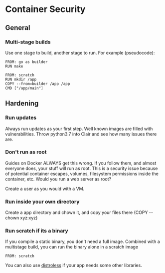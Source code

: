 # Container Security

## General

### Multi-stage builds
Use one stage to build, another stage to run. For example (pseudocode):

```
FROM: go as builder
RUN make

FROM: scratch
RUN mkdir /app
COPY --from=builder /app /app
CMD ["/app/main"]
```

## Hardening

### Run updates
Always run updates as your first step. Well known images are filled with vulnerabilities. Throw python3.7 into Clair and see how many issues there are.

### Don't run as root
Guides on Docker ALWAYS get this wrong. If you follow them, and almost everyone does, your stuff will run as root. This is a security issue because of potential container escapes, volumes, filesystem permissions inside the container, etc. Would you run a web server as root?

Create a user as you would with a VM.

### Run inside your own directory
Create a app directory and chown it, and copy your files there (COPY --chown xyz:xyz)

### Run scratch if its a binary
If you compile a static binary, you don't need a full image. Combined with a multistage build, you can run the binary alone in a scratch image

`FROM: scratch`

You can also use [distroless](https://github.com/GoogleContainerTools/distroless) if your app needs some other libraries.

